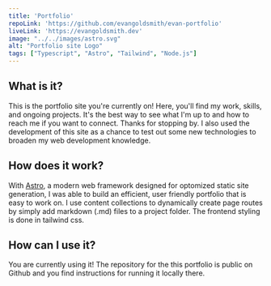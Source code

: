 ```yaml
---
title: 'Portfolio'
repoLink: 'https://github.com/evangoldsmith/evan-portfolio'
liveLink: 'https://evangoldsmith.dev'
image: "../../images/astro.svg"
alt: "Portfolio site Logo"
tags: ["Typescript", "Astro", "Tailwind", "Node.js"]
---
```


## **What is it?**

This is the portfolio site you're currently on! Here, you'll find my work, skills, and ongoing projects. It's the best way to see what I'm up to and how to reach me if you want to connect. Thanks for stopping by. I also used the development of this site as a chance to test out some new technologies to broaden my web development knowledge. 

## **How does it work?**
With [Astro](https://astro.build), a modern web framework designed for optomized static site generation, I was able to build an efficient, user friendly portfolio that is easy to work on. I use content collections to dynamically create page routes by simply add markdown (.md) files to a project folder. The frontend styling is done in tailwind css. 

## **How can I use it?**

You are currently using it! The repository for the this portfolio is public on Github and you find instructions for running it locally there.